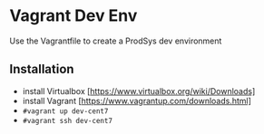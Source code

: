 Vagrant Dev Env
===============
Use the Vagrantfile to create a ProdSys dev environment

Installation
------------
* install Virtualbox [https://www.virtualbox.org/wiki/Downloads]
* install Vagrant [https://www.vagrantup.com/downloads.html]
* ```#vagrant up dev-cent7```
* ```#vagrant ssh dev-cent7```
